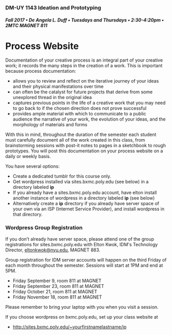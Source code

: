 ### DM-UY 1143 Ideation and Prototyping
##### Fall 2017 • De Angela L. Duff • Tuesdays and Thursdays • 2:30-4:20pm • 2MTC MAGNET 811

# Process Website

Documentation of your creative process is an integral part of your creative work; it records the many steps in the creation of a work. This is important because process documentation:

*   allows you to review and reflect on the iterative journey of your ideas and their physical manifestations over time
*   can often be the catalyst for future projects that derive from some unexplored thread in the original idea
*   captures previous points in the life of a creative work that you may need to go back to if the chosen direction does not prove successful
*   provides ample material with which to communicate to a public audience the narrative of your work, the evolution of your ideas, and the morphology of materials and forms

With this in mind, throughout the duration of the semester each student must carefully document all of the work created in this class, from brainstorming sessions with post-it notes to pages in a sketchbook to rough prototypes. You will post this documentation on your process website on a daily or weekly basis.

You have several options:
* Create a dedicated tumblr for this course only.
* Get wordpress installed via sites.bxmc.poly.edu (see below) in a directory labeled **ip**
* If you already have a sites.bxmc.poly.edu account, have elton install another instance of wordpress in a directory labeled **ip** (see below)
* Alternatively create a **ip** directory if you already have server space of your own via an ISP (Internet Service Provider), and install wordpress in that directory.

### Wordpress Group Registration

If you don’t already have server space, please attend one of the group registrations for sites.bxmc.poly.edu with Elton Kwok, IDM's Technology Director, eltonkwok@nyu.edu, MAGNET 883.

Group registration for IDM server accounts will happen on the third Friday of each month throughout the semester.  Sessions will start at 1PM and end at 5PM.

* Friday September 9, room 811 at MAGNET
* Friday September 23, room 811 at MAGNET
* Friday October 21, room 811 at MAGNET
* Friday November 18, room 811 at MAGNET

Please remember to bring your laptop with you when you visit a session.

If you choose wordpress on bxmc.poly.edu, set up your class website at
  * http://sites.bxmc.poly.edu/~yourfirstnamelastname/ip
